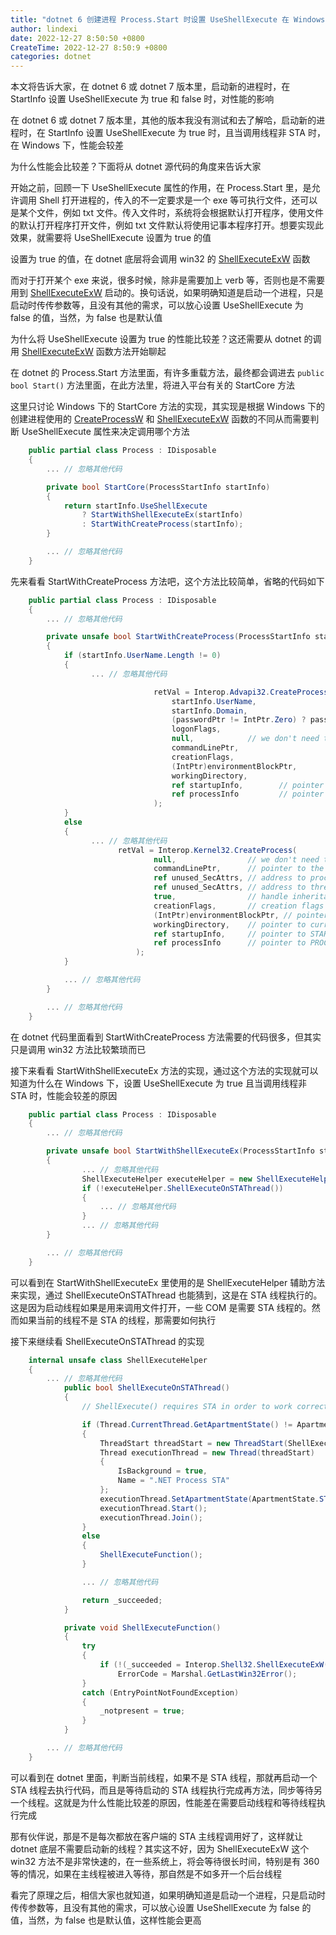 ```yaml
---
title: "dotnet 6 创建进程 Process.Start 时设置 UseShellExecute 在 Windows 下对性能的影响"
author: lindexi
date: 2022-12-27 8:50:50 +0800
CreateTime: 2022-12-27 8:50:9 +0800
categories: dotnet
---
```


本文将告诉大家，在 dotnet 6 或 dotnet 7 版本里，启动新的进程时，在 StartInfo 设置 UseShellExecute 为 true 和 false 时，对性能的影响

<!--more-->


<!-- 发布 -->
<!-- 博客 -->

在 dotnet 6 或 dotnet 7 版本里，其他的版本我没有测试和去了解哈，启动新的进程时，在 StartInfo 设置 UseShellExecute 为 true 时，且当调用线程非 STA 时，在 Windows 下，性能会较差

为什么性能会比较差？下面将从 dotnet 源代码的角度来告诉大家

开始之前，回顾一下 UseShellExecute 属性的作用，在 Process.Start 里，是允许调用 Shell 打开进程的，传入的不一定要求是一个 exe 等可执行文件，还可以是某个文件，例如 txt 文件。传入文件时，系统将会根据默认打开程序，使用文件的默认打开程序打开文件，例如 txt 文件默认将使用记事本程序打开。想要实现此效果，就需要将 UseShellExecute 设置为 true 的值

设置为 true 的值，在 dotnet 底层将会调用 win32 的 [ShellExecuteExW](https://learn.microsoft.com/en-us/windows/win32/api/shellapi/nf-shellapi-shellexecuteexw) 函数

而对于打开某个 exe 来说，很多时候，除非是需要加上 verb 等，否则也是不需要用到 [ShellExecuteExW](https://learn.microsoft.com/en-us/windows/win32/api/shellapi/nf-shellapi-shellexecuteexw) 启动的。换句话说，如果明确知道是启动一个进程，只是启动时传传参数等，且没有其他的需求，可以放心设置 UseShellExecute 为 false 的值，当然，为 false 也是默认值

为什么将 UseShellExecute 设置为 true 的性能比较差？这还需要从 dotnet 的调用 [ShellExecuteExW](https://learn.microsoft.com/en-us/windows/win32/api/shellapi/nf-shellapi-shellexecuteexw) 函数方法开始聊起

在 dotnet 的 Process.Start 方法里面，有许多重载方法，最终都会调进去 `public bool Start()` 方法里面，在此方法里，将进入平台有关的 StartCore 方法

这里只讨论 Windows 下的 StartCore 方法的实现，其实现是根据 Windows 下的创建进程使用的 [CreateProcessW](https://learn.microsoft.com/zh-cn/windows/win32/api/processthreadsapi/nf-processthreadsapi-createprocessw) 和 [ShellExecuteExW](https://learn.microsoft.com/en-us/windows/win32/api/shellapi/nf-shellapi-shellexecuteexw) 函数的不同从而需要判断 UseShellExecute 属性来决定调用哪个方法

```csharp
    public partial class Process : IDisposable
    {
        ... // 忽略其他代码

        private bool StartCore(ProcessStartInfo startInfo)
        {
            return startInfo.UseShellExecute
                ? StartWithShellExecuteEx(startInfo)
                : StartWithCreateProcess(startInfo);
        }

        ... // 忽略其他代码
    }
```

先来看看 StartWithCreateProcess 方法吧，这个方法比较简单，省略的代码如下

```csharp
    public partial class Process : IDisposable
    {
        ... // 忽略其他代码

        private unsafe bool StartWithCreateProcess(ProcessStartInfo startInfo)
        {
            if (startInfo.UserName.Length != 0)
            {
                  ... // 忽略其他代码

                                retVal = Interop.Advapi32.CreateProcessWithLogonW(
                                    startInfo.UserName,
                                    startInfo.Domain,
                                    (passwordPtr != IntPtr.Zero) ? passwordPtr : (IntPtr)passwordInClearTextPtr,
                                    logonFlags,
                                    null,            // we don't need this since all the info is in commandLine
                                    commandLinePtr,
                                    creationFlags,
                                    (IntPtr)environmentBlockPtr,
                                    workingDirectory,
                                    ref startupInfo,        // pointer to STARTUPINFO
                                    ref processInfo         // pointer to PROCESS_INFORMATION
                                );
            }
            else
            {
                  ... // 忽略其他代码
                        retVal = Interop.Kernel32.CreateProcess(
                                null,                // we don't need this since all the info is in commandLine
                                commandLinePtr,      // pointer to the command line string
                                ref unused_SecAttrs, // address to process security attributes, we don't need to inherit the handle
                                ref unused_SecAttrs, // address to thread security attributes.
                                true,                // handle inheritance flag
                                creationFlags,       // creation flags
                                (IntPtr)environmentBlockPtr, // pointer to new environment block
                                workingDirectory,    // pointer to current directory name
                                ref startupInfo,     // pointer to STARTUPINFO
                                ref processInfo      // pointer to PROCESS_INFORMATION
                            );
            }

            ... // 忽略其他代码
        }

        ... // 忽略其他代码
    }
```

在 dotnet 代码里面看到 StartWithCreateProcess 方法需要的代码很多，但其实只是调用 win32 方法比较繁琐而已

接下来看看 StartWithShellExecuteEx 方法的实现，通过这个方法的实现就可以知道为什么在 Windows 下，设置 UseShellExecute 为 true 且当调用线程非 STA 时，性能会较差的原因


```csharp
    public partial class Process : IDisposable
    {
        ... // 忽略其他代码

        private unsafe bool StartWithShellExecuteEx(ProcessStartInfo startInfo)
        {
                ... // 忽略其他代码
                ShellExecuteHelper executeHelper = new ShellExecuteHelper(&shellExecuteInfo);
                if (!executeHelper.ShellExecuteOnSTAThread())
                {
                    ... // 忽略其他代码
                }
                ... // 忽略其他代码
        }

        ... // 忽略其他代码
    }
```

可以看到在 StartWithShellExecuteEx 里使用的是 ShellExecuteHelper 辅助方法来实现，通过 ShellExecuteOnSTAThread 也能猜到，这是在 STA 线程执行的。这是因为启动线程如果是用来调用文件打开，一些 COM 是需要 STA 线程的。然而如果当前的线程不是 STA 的线程，那需要如何执行

接下来继续看 ShellExecuteOnSTAThread 的实现

```csharp
    internal unsafe class ShellExecuteHelper
    {
        ... // 忽略其他代码
            public bool ShellExecuteOnSTAThread()
            {
                // ShellExecute() requires STA in order to work correctly.

                if (Thread.CurrentThread.GetApartmentState() != ApartmentState.STA)
                {
                    ThreadStart threadStart = new ThreadStart(ShellExecuteFunction);
                    Thread executionThread = new Thread(threadStart)
                    {
                        IsBackground = true,
                        Name = ".NET Process STA"
                    };
                    executionThread.SetApartmentState(ApartmentState.STA);
                    executionThread.Start();
                    executionThread.Join();
                }
                else
                {
                    ShellExecuteFunction();
                }

                ... // 忽略其他代码

                return _succeeded;
            }

            private void ShellExecuteFunction()
            {
                try
                {
                    if (!(_succeeded = Interop.Shell32.ShellExecuteExW(_executeInfo)))
                        ErrorCode = Marshal.GetLastWin32Error();
                }
                catch (EntryPointNotFoundException)
                {
                    _notpresent = true;
                }
            }

        ... // 忽略其他代码
    }
```

可以看到在 dotnet 里面，判断当前线程，如果不是 STA 线程，那就再启动一个 STA 线程去执行代码，而且是等待启动的 STA 线程执行完成再方法，同步等待另一个线程。这就是为什么性能比较差的原因，性能差在需要启动线程和等待线程执行完成

那有伙伴说，那是不是每次都放在客户端的 STA 主线程调用好了，这样就让 dotnet 底层不需要启动新的线程？其实这不好，因为 ShellExecuteExW 这个 win32 方法不是非常快速的，在一些系统上，将会等待很长时间，特别是有 360 等的情况，如果在主线程被进入等待，那自然是不如多开一个后台线程

看完了原理之后，相信大家也就知道，如果明确知道是启动一个进程，只是启动时传传参数等，且没有其他的需求，可以放心设置 UseShellExecute 为 false 的值，当然，为 false 也是默认值，这样性能会更高
